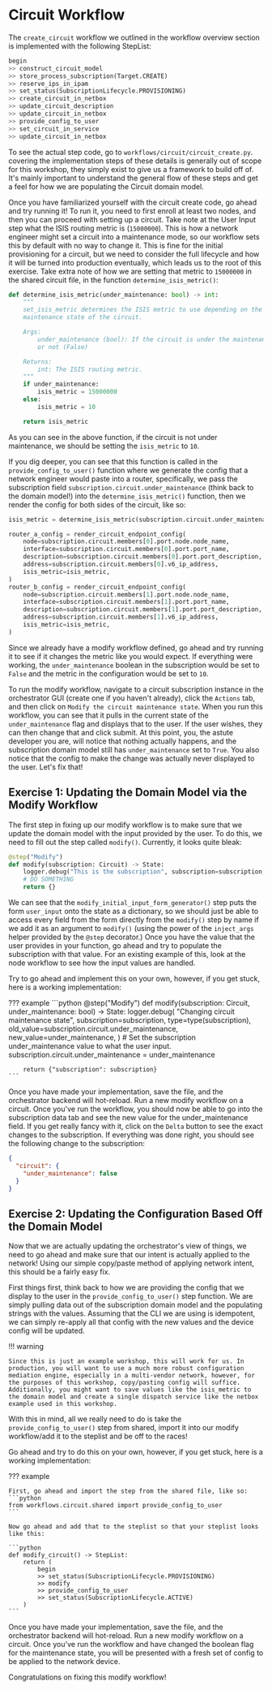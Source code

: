 # Circuit Workflow

The `create_circuit` workflow we outlined in the workflow overview section is implemented with the following StepList:

```python
begin
>> construct_circuit_model
>> store_process_subscription(Target.CREATE)
>> reserve_ips_in_ipam
>> set_status(SubscriptionLifecycle.PROVISIONING)
>> create_circuit_in_netbox
>> update_circuit_description
>> update_circuit_in_netbox
>> provide_config_to_user
>> set_circuit_in_service
>> update_circuit_in_netbox
```

To see the actual step code, go to `workflows/circuit/circuit_create.py`. covering the implementation steps of these details is generally out of scope for this workshop, they simply exist to give us a framework to build off of. It's mainly important to understand the general flow of these steps and get a feel for how we are populating the Circuit domain model.

Once you have familiarized yourself with the circuit create code, go ahead and try running it! To run it, you need to first enroll at least two nodes, and then you can proceed with setting up a circuit. Take note at the User Input step what the ISIS routing metric is (`15000000`). This is how a network engineer might set a circuit into a maintenance mode, so our workflow sets this by default with no way to change it. This is fine for the initial provisioning for a circuit, but we need to consider the full lifecycle and how it will be turned into production eventually, which leads us to the root of this exercise. Take extra note of how we are setting that metric to `15000000` in the shared circuit file, in the function `determine_isis_metric()`:

```python
def determine_isis_metric(under_maintenance: bool) -> int:
    """
    set_isis_metric determines the ISIS metric to use depending on the
    maintenance state of the circuit.

    Args:
        under_maintenance (bool): If the circuit is under the maintenance (True)
        or not (False)

    Returns:
        int: The ISIS routing metric.
    """
    if under_maintenance:
        isis_metric = 15000000
    else:
        isis_metric = 10

    return isis_metric
```

As you can see in the above function, if the circuit is not under maintenance, we should be setting the `isis_metric` to `10`.

If you dig deeper, you can see that this function is called in the `provide_config_to_user()` function where we generate the config that a network engineer would paste into a router, specifically, we pass the subscription field `subscription.circuit.under_maintenance` (think back to the domain model!) into the `determine_isis_metric()` function, then we render the config for both sides of the circuit, like so:

```python
isis_metric = determine_isis_metric(subscription.circuit.under_maintenance)

router_a_config = render_circuit_endpoint_config(
    node=subscription.circuit.members[0].port.node.node_name,
    interface=subscription.circuit.members[0].port.port_name,
    description=subscription.circuit.members[0].port.port_description,
    address=subscription.circuit.members[0].v6_ip_address,
    isis_metric=isis_metric,
)
router_b_config = render_circuit_endpoint_config(
    node=subscription.circuit.members[1].port.node.node_name,
    interface=subscription.circuit.members[1].port.port_name,
    description=subscription.circuit.members[1].port.port_description,
    address=subscription.circuit.members[1].v6_ip_address,
    isis_metric=isis_metric,
)
```

Since we already have a modify workflow defined, go ahead and try running it to see if it changes the metric like you would expect. If everything were working, the `under_maintenance` boolean in the subscription would be set to `False` and the metric in the configuration would be set to `10`.

To run the modify workflow, navigate to a circuit subscription instance in the orchestrator GUI (create one if you haven't already), click the `Actions` tab, and then click on `Modify the circuit maintenance state`. When you run this workflow, you can see that it pulls in the current state of the `under_maintenance` flag and displays that to the user. If the user wishes, they can then change that and click submit. At this point, you, the astute developer you are, will notice that nothing actually happens, and the subscription domain model still has `under_maintenance` set to `True`. You also notice that the config to make the change was actually never displayed to the user. Let's fix that!

## Exercise 1: Updating the Domain Model via the Modify Workflow

The first step in fixing up our modify workflow is to make sure that we update the domain model with the input provided by the user. To do this, we need to fill out the step called `modify()`. Currently, it looks quite bleak:

```python
@step("Modify")
def modify(subscription: Circuit) -> State:
    logger.debug("This is the subscription", subscription=subscription, type=type(subscription))
    # DO SOMETHING
    return {}
```

We can see that the `modify_initial_input_form_generator()` step puts the form `user_input` onto the state as a dictionary, so we should just be able to access every field from the form directly from the `modify()` step by name if we add it as an argument to `modify()` (using the power of the `inject_args` helper provided by the `@step` decorator.) Once you have the value that the user provides in your function, go ahead and try to populate the subscription with that value. For an existing example of this, look at the node workflow to see how the input values are handled.

Try to go ahead and implement this on your own, however, if you get stuck, here is a working implementation:

??? example
    ```python
    @step("Modify")
    def modify(subscription: Circuit, under_maintenance: bool) -> State:
        logger.debug(
            "Changing circuit maintenance state",
            subscription=subscription,
            type=type(subscription),
            old_value=subscription.circuit.under_maintenance,
            new_value=under_maintenance,
        )
        # Set the subscription under_maintenance value to what the user input.
        subscription.circuit.under_maintenance = under_maintenance

        return {"subscription": subscription}
    ```

Once you have made your implementation, save the file, and the orchestrator backend will hot-reload. Run a new modify workflow on a circuit. Once you've run the workflow, you should now be able to go into the subscription data tab and see the new value for the under_maintenance field. If you get really fancy with it, click on the `Delta` button to see the exact changes to the subscription. If everything was done right, you should see the following change to the subscription:

```json
{
  "circuit": {
    "under_maintenance": false
  }
}
```

## Exercise 2: Updating the Configuration Based Off the Domain Model

Now that we are actually updating the orchestrator's view of things, we need to go ahead and make sure that our intent is actually applied to the network! Using our simple copy/paste method of applying network intent, this should be a fairly easy fix.

First things first, think back to how we are providing the config that we display to the user in the `provide_config_to_user()` step function. We are simply pulling data out of the subscription domain model and the populating strings with the values. Assuming that the CLI we are using is idempotent, we can simply re-apply all that config with the new values and the device config will be updated.

!!! warning

    Since this is just an example workshop, this will work for us. In production, you will want to use a much more robust configuration mediation engine, especially in a multi-vendor network, however, for the purposes of this workshop, copy/pasting config will suffice. Additionally, you might want to save values like the isis_metric to the domain model and create a single dispatch service like the netbox example used in this workshop.

With this in mind, all we really need to do is take the `provide_config_to_user()` step from shared, import it into our modify workflow/add it to the steplist and be off to the races!

Go ahead and try to do this on your own, however, if you get stuck, here is a working implementation:

??? example

    First, go ahead and import the step from the shared file, like so:
    ```python
    from workflows.circuit.shared import provide_config_to_user
    ```

    Now go ahead and add that to the steplist so that your steplist looks like this:

    ```python
    def modify_circuit() -> StepList:
        return (
            begin
            >> set_status(SubscriptionLifecycle.PROVISIONING)
            >> modify
            >> provide_config_to_user
            >> set_status(SubscriptionLifecycle.ACTIVE)
        )
    ```

Once you have made your implementation, save the file, and the orchestrator backend will hot-reload. Run a new modify workflow on a circuit. Once you've run the workflow and have changed the boolean flag for the maintenance state, you will be presented with a fresh set of config to be applied to the network device.

Congratulations on fixing this modify workflow!
